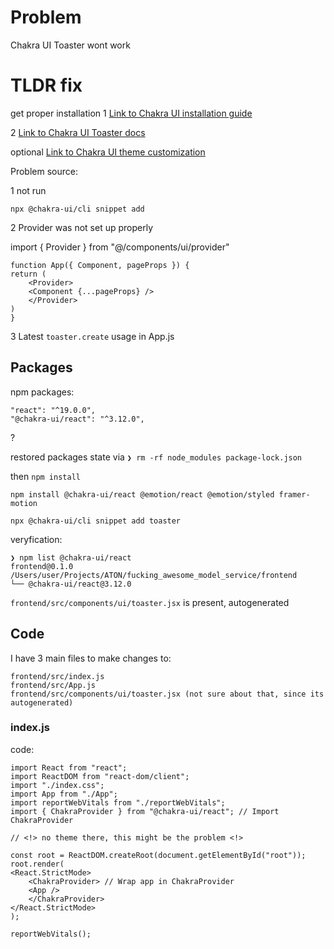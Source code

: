 # Problem
Chakra UI Toaster wont work

# TLDR fix
get proper installation 
1 [Link to Chakra UI installation guide](https://chakra-ui.com/docs/get-started/installation)

2 [Link to Chakra UI Toaster docs](https://chakra-ui.com/docs/components/toast)

optional
[Link to Chakra UI theme customization](https://chakra-ui.com/docs/styled-system/customize-theme)

Problem source:

1 not run

`npx @chakra-ui/cli snippet add`

2 Provider was not set up properly

import { Provider } from "@/components/ui/provider"

    function App({ Component, pageProps }) {
    return (
        <Provider>
        <Component {...pageProps} />
        </Provider>
    )
    }

3 Latest `toaster.create` usage in App.js




## Packages
npm packages:

    "react": "^19.0.0",
    "@chakra-ui/react": "^3.12.0",
?


restored packages state via
`❯ rm -rf node_modules package-lock.json`

then
`npm install`

`npm install @chakra-ui/react @emotion/react @emotion/styled framer-motion`

`npx @chakra-ui/cli snippet add toaster`

veryfication:
    
    ❯ npm list @chakra-ui/react
    frontend@0.1.0 /Users/user/Projects/ATON/fucking_awesome_model_service/frontend
    └── @chakra-ui/react@3.12.0

`frontend/src/components/ui/toaster.jsx` is present, autogenerated


## Code
I have 3 main files to make changes to:
    
    frontend/src/index.js
    frontend/src/App.js
    frontend/src/components/ui/toaster.jsx (not sure about that, since its autogenerated)

### index.js

code:

    import React from "react";
    import ReactDOM from "react-dom/client";
    import "./index.css";
    import App from "./App";
    import reportWebVitals from "./reportWebVitals";
    import { ChakraProvider } from "@chakra-ui/react"; // Import ChakraProvider 

    // <!> no theme there, this might be the problem <!>

    const root = ReactDOM.createRoot(document.getElementById("root"));
    root.render(
    <React.StrictMode>
        <ChakraProvider> // Wrap app in ChakraProvider
        <App />
        </ChakraProvider>
    </React.StrictMode>
    );

    reportWebVitals();


